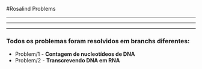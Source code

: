 #Rosalind Problems



---
***
___

### Todos os problemas foram resolvidos em branchs diferentes:
* Problem/1 - **Contagem de nucleotídeos de DNA**
* Problem/2 - **Transcrevendo DNA em RNA**

